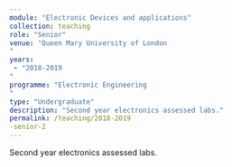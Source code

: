 ```yaml
---
module: "Electronic Devices and applications"
collection: teaching
role: "Senior"
venue: "Queen Mary University of London
"
years:
 - "2018-2019
"
programme: "Electronic Engineering
"
type: "Undergraduate"
description: "Second year electronics assessed labs."
permalink: /teaching/2018-2019
-senior-2
---
```


Second year electronics assessed labs.
